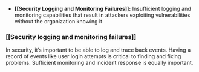 - **[[Security Logging and Monitoring Failures]]:** Insufficient logging and monitoring capabilities that result in attackers exploiting vulnerabilities without the organization knowing it

### **[[Security logging and monitoring failures]]**

In security, it’s important to be able to log and trace back events. Having a record of events like user login attempts is critical to finding and fixing problems. Sufficient monitoring and incident response is equally important.